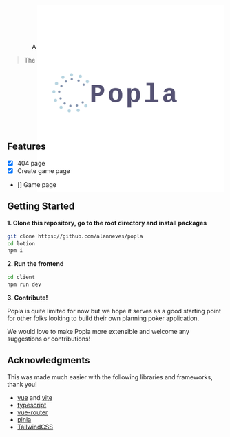 <h1 align="center"><b>Popla</b></h1>
<p align="center">
  A simplest version of the <a href="https://planningpokeronline.com/" target="_blank">Planning Poker Online</a> application
</p>

> The back-end has not yet been implemented at this time.

<p align="center" style="margin-top: -150px; margin-left: 70px; margin-bottom: -150px;">
  <img src="https://raw.githubusercontent.com/alanneves/popla/master/client/src/assets/images/logo.png" />
  <br />
</p>

## Features

- [x] 404 page
- [x] Create game page
- [] Game page

## Getting Started

**1. Clone this repository, go to the root directory and install packages**

```bash
git clone https://github.com/alanneves/popla
cd lotion
npm i
```

**2. Run the frontend**

```bash
cd client
npm run dev
```

**3. Contribute!**

Popla is quite limited for now but we hope it serves as a good starting point for other folks looking to build their own planning poker application.

We would love to make Popla more extensible and welcome any suggestions or contributions!

## Acknowledgments

This was made much easier with the following libraries and frameworks, thank you!

- [vue](https://vuejs.org/) and [vite](https://vitejs.dev/)
- [typescript](https://www.typescriptlang.org/)
- [vue-router](https://router.vuejs.org/)
- [pinia](https://pinia.vuejs.org/)
- [TailwindCSS](https://tailwindcss.com/)
